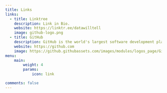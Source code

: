 ```yaml
---
title: Links
links:
  - title: Linktree
    description: Link in Bio.
    website: https://linktr.ee/datawilltell
    image: github-logo.png
  - title: GitHub
    description: GitHub is the world's largest software development platform.
    website: https://github.com
    image: https://github.githubassets.com/images/modules/logos_page/GitHub-Mark.png
menu:
    main: 
        weight: 4
        params:
            icon: link

comments: false
---
```


